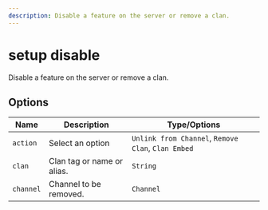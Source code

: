 ```yaml
---
description: Disable a feature on the server or remove a clan.
---
```


# setup disable

Disable a feature on the server or remove a clan.

## Options

| Name | Description | Type/Options |
|------|-------------|--------------|
| `action` | Select an option | `Unlink from Channel`, `Remove Clan`, `Clan Embed` |
| `clan` | Clan tag or name or alias. | `String` |
| `channel` | Channel to be removed. | `Channel` |

